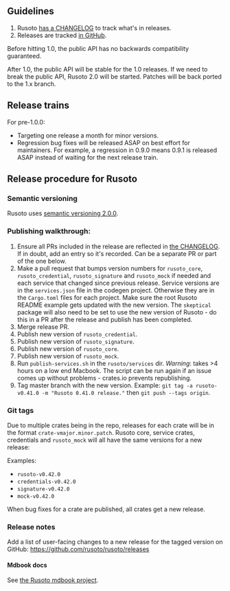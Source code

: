 ## Guidelines

1. Rusoto [has a CHANGELOG](CHANGELOG.md) to track what's in releases.
2. Releases are tracked [in GitHub](https://github.com/rusoto/rusoto/releases).

Before hitting 1.0, the public API has no backwards compatibility guaranteed.

After 1.0, the public API will be stable for the 1.0 releases. If we need to break the public API, Rusoto 2.0 will be started. Patches will be back ported to the 1.x branch.

## Release trains

For pre-1.0.0:

* Targeting one release a month for minor versions.
* Regression bug fixes will be released ASAP on best effort for maintainers.  For example, a regression in 0.9.0 means 0.9.1 is released ASAP instead of waiting for the next release train.

## Release procedure for Rusoto

### Semantic versioning

Rusoto uses [semantic versioning 2.0.0](http://semver.org/).

### Publishing walkthrough:

1. Ensure all PRs included in the release are reflected in [the CHANGELOG](https://github.com/rusoto/rusoto/blob/master/CHANGELOG.md). If in doubt, add an entry so it's recorded. Can be a separate PR or part of the one below.
2. Make a pull request that bumps version numbers for `rusoto_core`, `rusoto_credential`, `rusoto_signature` and `rusoto_mock` if needed and each service that changed since previous release.  Service versions are in the `services.json` file in the codegen project. Otherwise they are in the `Cargo.toml` files for each project.  Make sure the root Rusoto README example gets updated with the new version. The `skeptical` package will also need to be set to use the new version of Rusoto - do this in a PR after the release and publish has been completed.
3. Merge release PR.
4. Publish new version of `rusoto_credential`.
5. Publish new version of `rusoto_signature`.
6. Publish new version of `rusoto_core`.
7. Publish new version of `rusoto_mock`.
8. Run `publish-services.sh` in the `rusoto/services` dir. *Warning*: takes >4 hours on a low end Macbook. The script can be run again if an issue comes up without problems - crates.io prevents republishing.
9. Tag master branch with the new version.  Example: `git tag -a rusoto-v0.41.0 -m "Rusoto 0.41.0 release."` then `git push --tags origin`.

### Git tags

Due to multiple crates being in the repo, releases for each crate will be in the format `crate-vmajor.minor.patch`. Rusoto core, service crates, credentials and `rusoto_mock` will all have the same versions for a new release:

Examples:

* `rusoto-v0.42.0`
* `credentials-v0.42.0`
* `signature-v0.42.0`
* `mock-v0.42.0`

When bug fixes for a crate are published, all crates get a new release.

### Release notes

Add a list of user-facing changes to a new release for the tagged version on GitHub: https://github.com/rusoto/rusoto/releases

#### Mdbook docs

See [the Rusoto mdbook project](https://github.com/rusoto/rusoto.github.io).
